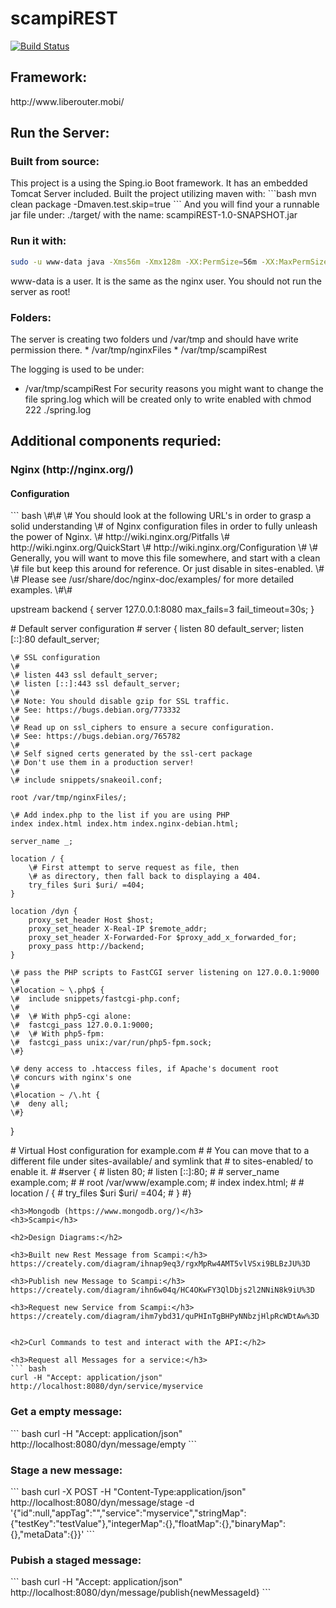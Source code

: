 # scampiREST

[![Build Status](https://drone.io/github.com/elias-arnold/scampiREST/status.png)](https://drone.io/github.com/elias-arnold/scampiREST/latest)


<h2>Framework:</h2> 
http://www.liberouter.mobi/

<h2>Run the Server:</h2>
<h3>Built from source:</h3>
This project is a using the Sping.io Boot framework. It has an embedded Tomcat Server included. Built the project utilizing maven with:
```bash
mvn clean package -Dmaven.test.skip=true
``` 
And you will find your a runnable jar file under: ./target/
with the name: scampiREST-1.0-SNAPSHOT.jar

<h3>Run it with:</h3>

```bash
sudo -u www-data java -Xms56m -Xmx128m -XX:PermSize=56m -XX:MaxPermSize=128m -jar ./scampiREST-1.0-SNAPSHOT.jar
``` 
www-data is a user. It is the same as the nginx user. You should not run the server as root!

<h3>Folders:</h3>
The server is creating two folders und /var/tmp and should have write permission there. 
* /var/tmp/nginxFiles
* /var/tmp/scampiRest

The logging is used to be under: 
* /var/tmp/scampiRest
For security reasons you might want to change the file spring.log which will be created only to write enabled with chmod 222 ./spring.log

<h2>Additional components requried:</h2>
<h3>Nginx (http://nginx.org/)</h3>
<h4>Configuration</h4>
``` bash
\#\#
\# You should look at the following URL's in order to grasp a solid understanding
\# of Nginx configuration files in order to fully unleash the power of Nginx.
\# http://wiki.nginx.org/Pitfalls
\# http://wiki.nginx.org/QuickStart
\# http://wiki.nginx.org/Configuration
\#
\# Generally, you will want to move this file somewhere, and start with a clean
\# file but keep this around for reference. Or just disable in sites-enabled.
\#
\# Please see /usr/share/doc/nginx-doc/examples/ for more detailed examples.
\#\#

upstream backend {
    server 127.0.0.1:8080       max_fails=3 fail_timeout=30s;
}

\# Default server configuration
\#
server {
	listen 80 default_server;
	listen [::]:80 default_server;

	\# SSL configuration
	\#
	\# listen 443 ssl default_server;
	\# listen [::]:443 ssl default_server;
	\#
	\# Note: You should disable gzip for SSL traffic.
	\# See: https://bugs.debian.org/773332
	\#
	\# Read up on ssl_ciphers to ensure a secure configuration.
	\# See: https://bugs.debian.org/765782
	\#
	\# Self signed certs generated by the ssl-cert package
	\# Don't use them in a production server!
	\#
	\# include snippets/snakeoil.conf;

	root /var/tmp/nginxFiles/;

	\# Add index.php to the list if you are using PHP
	index index.html index.htm index.nginx-debian.html;

	server_name _;

	location / {
		\# First attempt to serve request as file, then
		\# as directory, then fall back to displaying a 404.
		try_files $uri $uri/ =404;
	}
	
	location /dyn {
		proxy_set_header Host $host;
		proxy_set_header X-Real-IP $remote_addr;
		proxy_set_header X-Forwarded-For $proxy_add_x_forwarded_for;
		proxy_pass http://backend;
	}

	\# pass the PHP scripts to FastCGI server listening on 127.0.0.1:9000
	\#
	\#location ~ \.php$ {
	\#	include snippets/fastcgi-php.conf;
	\#
	\#	\# With php5-cgi alone:
	\#	fastcgi_pass 127.0.0.1:9000;
	\#	\# With php5-fpm:
	\#	fastcgi_pass unix:/var/run/php5-fpm.sock;
	\#}

	\# deny access to .htaccess files, if Apache's document root
	\# concurs with nginx's one
	\#
	\#location ~ /\.ht {
	\#	deny all;
	\#}
}


\# Virtual Host configuration for example.com
\#
\# You can move that to a different file under sites-available/ and symlink that
\# to sites-enabled/ to enable it.
\#
\#server {
\#	listen 80;
\#	listen [::]:80;
\#
\#	server_name example.com;
\#
\#	root /var/www/example.com;
\#	index index.html;
\#
\#	location / {
\#		try_files $uri $uri/ =404;
\#	}
\#}
```
<h3>Mongodb (https://www.mongodb.org/)</h3>
<h3>Scampi</h3>

<h2>Design Diagrams:</h2>

<h3>Built new Rest Message from Scampi:</h3>
https://creately.com/diagram/ihnap9eq3/rgxMpRw4AMT5vlVSxi9BLBzJU%3D

<h3>Publish new Message to Scampi:</h3>
https://creately.com/diagram/ihn6w04q/HC4OKwFY3QlDbjs2l2NNiN8k9iU%3D

<h3>Request new Service from Scampi:</h3>
https://creately.com/diagram/ihm7ybd31/quPHInTgBHPyNNbzjHlpRcWDtAw%3D


<h2>Curl Commands to test and interact with the API:</h2>

<h3>Request all Messages for a service:</h3>
``` bash
curl -H "Accept: application/json" http://localhost:8080/dyn/service/myservice
```
<h3>Get a empty message:</h3>
``` bash
curl -H "Accept: application/json" http://localhost:8080/dyn/message/empty
```
<h3>Stage a new message:</h3>
``` bash
curl -X POST -H "Content-Type:application/json" http://localhost:8080/dyn/message/stage -d '{"id":null,"appTag":"","service":"myservice","stringMap":{"testKey":"testValue"},"integerMap":{},"floatMap":{},"binaryMap":{},"metaData":{}}'
```
<h3>Pubish a staged message:</h3>
``` bash
curl -H "Accept: application/json" http://localhost:8080/dyn/message/publish{newMessageId}
```
